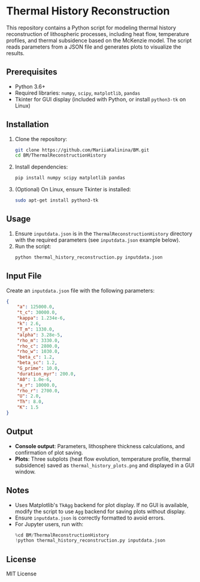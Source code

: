 # Thermal History Reconstruction

This repository contains a Python script for modeling thermal history reconstruction of lithospheric processes, including heat flow, temperature profiles, and thermal subsidence based on the McKenzie model. The script reads parameters from a JSON file and generates plots to visualize the results.

## Prerequisites

- Python 3.6+
- Required libraries: `numpy`, `scipy`, `matplotlib`, `pandas`
- Tkinter for GUI display (included with Python, or install `python3-tk` on Linux)

## Installation

1. Clone the repository:
   ```bash
   git clone https://github.com/MariiaKalinina/BM.git
   cd BM/ThermalReconstructionHistory
   ```

2. Install dependencies:
   ```bash
   pip install numpy scipy matplotlib pandas
   ```

3. (Optional) On Linux, ensure Tkinter is installed:
   ```bash
   sudo apt-get install python3-tk
   ```

## Usage

1. Ensure `inputdata.json` is in the `ThermalReconstructionHistory` directory with the required parameters (see `inputdata.json` example below).
2. Run the script:
   ```bash
   python thermal_history_reconstruction.py inputdata.json
   ```

## Input File

Create an `inputdata.json` file with the following parameters:

```json
{
    "a": 125000.0,
    "t_c": 30000.0,
    "kappa": 1.234e-6,
    "k": 2.6,
    "T_m": 1330.0,
    "alpha": 3.28e-5,
    "rho_m": 3330.0,
    "rho_c": 2800.0,
    "rho_w": 1030.0,
    "beta_c": 1.2,
    "beta_sc": 1.2,
    "G_prime": 10.0,
    "duration_myr": 200.0,
    "A0": 1.0e-6,
    "a_r": 10000.0,
    "rho_r": 2700.0,
    "U": 2.0,
    "Th": 8.0,
    "K": 1.5
}
```

## Output

- **Console output**: Parameters, lithosphere thickness calculations, and confirmation of plot saving.
- **Plots**: Three subplots (heat flow evolution, temperature profile, thermal subsidence) saved as `thermal_history_plots.png` and displayed in a GUI window.

## Notes

- Uses Matplotlib's `TkAgg` backend for plot display. If no GUI is available, modify the script to use `Agg` backend for saving plots without display.
- Ensure `inputdata.json` is correctly formatted to avoid errors.
- For Jupyter users, run with:
  ```python
  %cd BM/ThermalReconstructionHistory
  !python thermal_history_reconstruction.py inputdata.json
  ```

## License

MIT License
